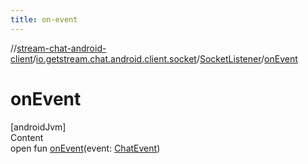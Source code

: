 ```yaml
---
title: on-event
---
```

//[stream-chat-android-client](../../../index.md)/[io.getstream.chat.android.client.socket](../index.md)/[SocketListener](index.md)/[onEvent](onEvent.md)



# onEvent  
[androidJvm]  
Content  
open fun [onEvent](onEvent.md)(event: [ChatEvent](../../io.getstream.chat.android.client.events/ChatEvent/index.md))  



